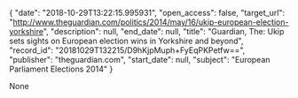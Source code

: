 {
  "date": "2018-10-29T13:22:15.995931", 
  "open_access": false, 
  "target_url": "http://www.theguardian.com/politics/2014/may/16/ukip-european-election-yorkshire", 
  "description": null, 
  "end_date": null, 
  "title": "Guardian, The: Ukip sets sights on European election wins in Yorkshire and beyond", 
  "record_id": "20181029T132215/D9hKjpMuph+FyEqPKPetfw==", 
  "publisher": "theguardian.com", 
  "start_date": null, 
  "subject": "European Parliament Elections 2014"
}

None